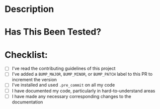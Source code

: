 # Description

[//]: # (Please include a summary of the changes and a link/description of the related issue.)
[//]: # (Please also include relevant motivation and context.)


# Has This Been Tested?

[//]: # (Please describe the tests that you ran to verify your changes. Provide instructions to reproduce.)
[//]: # (Please also list any relevant details for your test configuration)


# Checklist:

- [ ] I've read the contributing guidelines of this project
- [ ] I've added a `BUMP_MAJOR`, `BUMP_MINOR`, or `BUMP_PATCH` label to this PR to increment the version
- [ ] I've installed and used `.pre_commit` on all my code
- [ ] I have documented my code, particularly in hard-to-understand areas
- [ ] I have made any necessary corresponding changes to the documentation
